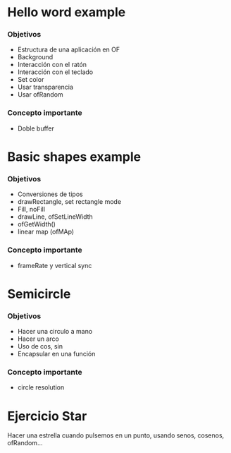 # Hello word example

### Objetivos


* Estructura de una aplicación en OF
* Background
* Interacción con el ratón
* Interacción con el teclado
* Set color
* Usar transparencia
* Usar ofRandom

### Concepto importante

* Doble buffer

# Basic shapes example

### Objetivos

* Conversiones de tipos
* drawRectangle, set rectangle mode
* Fill, noFill
* drawLine, ofSetLineWidth
* ofGetWidth()
* linear map (ofMAp)

### Concepto importante

* frameRate y vertical sync


# Semicircle

### Objetivos

* Hacer una circulo a mano
* Hacer un arco
* Uso de cos, sin
* Encapsular en una función

### Concepto importante

* circle resolution

# Ejercicio Star

Hacer una estrella cuando pulsemos en un punto, usando senos, cosenos, ofRandom...
